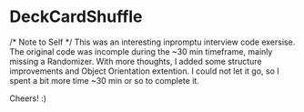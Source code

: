 # DeckCardShuffle
/* Note to Self */
This was an interesting inpromptu interview code exersise.
The original code was incomple during the ~30 min timeframe, mainly missing a Randomizer. 
With more thoughts, I  added some structure improvements and Object Orientation extention.
I could not let it go, so I spent a bit more time ~30 min or so to complete it. 

Cheers!
:)

